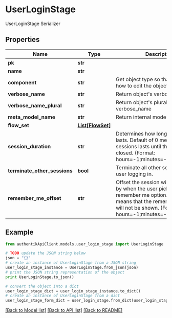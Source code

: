 # UserLoginStage

UserLoginStage Serializer

## Properties
Name | Type | Description | Notes
------------ | ------------- | ------------- | -------------
**pk** | **str** |  | [readonly] 
**name** | **str** |  | 
**component** | **str** | Get object type so that we know how to edit the object | [readonly] 
**verbose_name** | **str** | Return object&#39;s verbose_name | [readonly] 
**verbose_name_plural** | **str** | Return object&#39;s plural verbose_name | [readonly] 
**meta_model_name** | **str** | Return internal model name | [readonly] 
**flow_set** | [**List[FlowSet]**](FlowSet.md) |  | [optional] 
**session_duration** | **str** | Determines how long a session lasts. Default of 0 means that the sessions lasts until the browser is closed. (Format: hours&#x3D;-1;minutes&#x3D;-2;seconds&#x3D;-3) | [optional] 
**terminate_other_sessions** | **bool** | Terminate all other sessions of the user logging in. | [optional] 
**remember_me_offset** | **str** | Offset the session will be extended by when the user picks the remember me option. Default of 0 means that the remember me option will not be shown. (Format: hours&#x3D;-1;minutes&#x3D;-2;seconds&#x3D;-3) | [optional] 

## Example

```python
from authentikApiClient.models.user_login_stage import UserLoginStage

# TODO update the JSON string below
json = "{}"
# create an instance of UserLoginStage from a JSON string
user_login_stage_instance = UserLoginStage.from_json(json)
# print the JSON string representation of the object
print UserLoginStage.to_json()

# convert the object into a dict
user_login_stage_dict = user_login_stage_instance.to_dict()
# create an instance of UserLoginStage from a dict
user_login_stage_form_dict = user_login_stage.from_dict(user_login_stage_dict)
```
[[Back to Model list]](../README.md#documentation-for-models) [[Back to API list]](../README.md#documentation-for-api-endpoints) [[Back to README]](../README.md)


